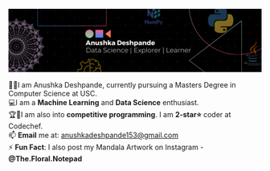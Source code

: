 
![plot](./Images/Anushka.png)

👨‍🎓I am Anushka Deshpande, currently pursuing a Masters Degree in Computer Science at USC. <br />
💻I am a **Machine Learning** and **Data Science** enthusiast. <br />
🏆🥇I am also into **competitive programming**. I am **2-star⭐️** coder at Codechef.<br />
📫 **Email** me at: anushkadeshpande153@gmail.com <br/>
⚡ **Fun Fact**: I also post my Mandala Artwork on Instagram - **@The.Floral.Notepad**
<!--
**anushka-deshpande/anushka-deshpande** is a ✨ _special_ ✨ repository because its `README.md` (this file) appears on your GitHub profile.

Here are some ideas to get you started:

- 🔭 I’m currently working on ...
- 🌱 I’m currently learning ...
- 👯 I’m looking to collaborate on ...
- 🤔 I’m looking for help with ...
- 💬 Ask me about ...
- 📫 How to reach me: ...
- 😄 Pronouns: ...
- ⚡ Fun fact: ...
-->
